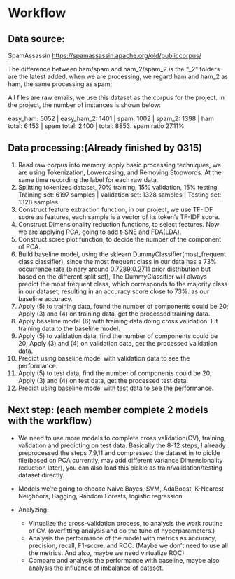 # Workflow

## Data source:

SpamAssassin https://spamassassin.apache.org/old/publiccorpus/

The difference between ham/spam and ham_2/spam_2 is the “_2” folders are the latest added, when we are processing, we regard ham and ham_2 as ham, the same processing as spam; 

All files are raw emails, we use this dataset as the corpus for the project. In the project, the number of instances is shown below:

easy_ham: 5052 | easy_ham_2: 1401 | spam: 1002 | spam_2: 1398 | 
ham total: 6453 | spam total: 2400 | total: 8853. 
spam ratio 27.11%

## Data processing:(Already finished by 0315)

1. Read raw corpus into memory, apply basic processing techniques, we are using Tokenization, Lowercasing, and Removing Stopwords.  At the same time recording the label for each raw data.
2. Splitting tokenized dataset, 70% training, 15% validation, 15% testing.
Training set: 6197 samples | Validation set: 1328 samples | Testing set: 1328 samples.
3. Construct feature extraction function, in our project, we use TF-IDF score as features, each sample is a vector of its token’s TF-IDF score.
4. Construct Dimensionality reduction functions, to select features. Now we are applying PCA, going to add t-SNE and FDA(LDA).
5. Construct scree plot function, to decide the number of the component of PCA.
6. Build baseline model, using the sklearn DummyClassifier(most_frequent class classifier), since the most frequent class in our data has a 73% occurrence rate (binary around 0.7289:0.2711 prior distribution but based on the different split set), The DummyClassifier will always predict the most frequent class, which corresponds to the majority class in our dataset, resulting in an accuracy score close to 73%. as our baseline accuracy.
7. Apply (5) to training data, found the number of components could be 20; Apply (3) and (4) on training data, get the processed training data.
8. Apply baseline model (6) with training data doing cross validation. Fit training data to the baseline model.
9. Apply (5) to validation data, find the number of components could be 20; Apply (3) and (4) on validation data, get the processed validation data.
10. Predict using baseline model with validation data to see the performance.
11. Apply (5) to test data, find the number of components could be 20; Apply (3) and (4) on test data, get the processed test data.
12. Predict using baseline model with test data to see the performance.

## Next step: (each member complete 2 models with the workflow)

- We need to use more models to complete cross validation(CV), training, validation and predicting on test data. Basically the 8-12 steps, I already preprocessed the steps 7,9,11 and compressed the dataset in to pickle file(based on PCA currently, may add different variance Dimensionality reduction later), you can also load this pickle as train/validation/testing dataset directly.

- Models we’re going to choose Naive Bayes, SVM, AdaBoost, K-Nearest Neighbors, Bagging, Random Forests, logistic regression.

- Analyzing:
    - Virtualize the cross-validation process, to analysis the work routine of CV. (overfitting analysis and do the tune of hyperparameters.)
    - Analysis the performance of the model with metrics as accuracy, precision, recall, F1-score, and ROC. (Maybe we don’t need to use all the metrics. And also, maybe we need virtualize ROC)
    - Compare and analysis the performance with baseline, maybe also analysis the influence of imbalance of dataset.



